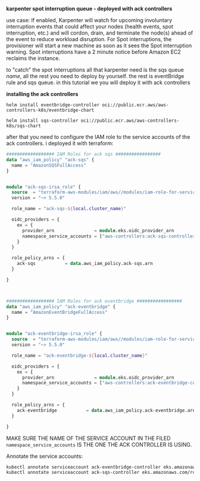 **karpenter spot interruption queue - deployed with ack controllers**

use case: If enabled, Karpenter will watch for upcoming involuntary interruption events that could affect your nodes (health events, spot interruption, etc.)
and will cordon, drain, and terminate the node(s) ahead of the event to reduce workload disruption. For Spot interruptions, the provisioner will start a new machine as soon as it sees the Spot interruption warning. Spot interruptions have a 2 minute notice before Amazon EC2 reclaims the instance. 

to "catch" the spot interruptions all that karpenter need is the sqs queue *name*, all the rest you need to deploy by yourself. 
the rest is eventBridge rule and sqs queue. in this tutorial we you will deploy it with ack controllers


**installing the ack controllers**
```
helm install eventbridge-controller oci://public.ecr.aws/aws-controllers-k8s/eventbridge-chart

helm install sqs-controller oci://public.ecr.aws/aws-controllers-k8s/sqs-chart 

```

after that you need to configure the IAM role to the service accounts of the ack controllers.
i deployed it with terraform:

```terraform
################## IAM Roles for ack sqs #################
data "aws_iam_policy" "ack-sqs" {
  name = "AmazonSQSFullAccess"
}


module "ack-sqs-irsa_role" {
  source  = "terraform-aws-modules/iam/aws//modules/iam-role-for-service-accounts-eks"
  version = "~> 5.5.0"

  role_name = "ack-sqs-${local.cluster_name}"

  oidc_providers = {
    ex = {
      provider_arn               = module.eks.oidc_provider_arn
      namespace_service_accounts = ["aws-controllers:ack-sqs-controller"]
    }
  }

  role_policy_arns = {
    ack-sqs           = data.aws_iam_policy.ack-sqs.arn
  }

}



################## IAM Roles for ack eventbridge #################
data "aws_iam_policy" "ack-eventbridge" {
  name = "AmazonEventBridgeFullAccess"
}


module "ack-eventbridge-irsa_role" {
  source  = "terraform-aws-modules/iam/aws//modules/iam-role-for-service-accounts-eks"
  version = "~> 5.5.0"

  role_name = "ack-eventbridge-${local.cluster_name}"

  oidc_providers = {
    ex = {
      provider_arn               = module.eks.oidc_provider_arn
      namespace_service_accounts = ["aws-controllers:ack-eventbridge-controller"]
    }
  }

  role_policy_arns = {
    ack-eventbridge           = data.aws_iam_policy.ack-eventbridge.arn
  }

}

```
MAKE SURE THE NAME OF THE SERVICE ACCOUNT IN THE FILED `namespace_service_accounts` IS THE ONE THE ACK CONTROLLER IS USING.  

Annotate the service accounts:

```bash
kubectl annotate serviceaccount ack-eventbridge-controller eks.amazonaws.com/role-arn=arn:aws:iam::<ACOUNT ID>:role/ack-eventbridge
kubectl annotate serviceaccount ack-sqs-controller eks.amazonaws.com/role-arn=arn:aws:iam::<ACOUNT ID>:role/ack-sqs
```


